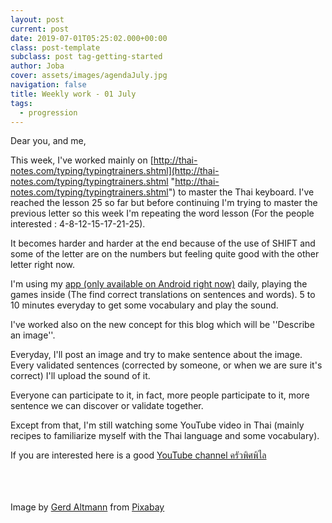 ```yaml
---
layout: post
current: post
date: 2019-07-01T05:25:02.000+00:00
class: post-template
subclass: post tag-getting-started
author: Joba
cover: assets/images/agendaJuly.jpg
navigation: false
title: Weekly work - 01 July
tags:
  - progression
---
```


Dear you, and me,

This week, I've worked mainly on [http://thai-notes.com/typing/typingtrainers.shtml](http://thai-notes.com/typing/typingtrainers.shtml "http://thai-notes.com/typing/typingtrainers.shtml") to master the Thai keyboard. I've reached the lesson 25 so far but before continuing I'm trying to master the previous letter so this week I'm repeating the word lesson (For the people interested : 4-8-12-15-17-21-25).

It becomes harder and harder at the end because of the use of SHIFT and some of the letter are on the numbers but feeling quite good with the other letter right now.

I'm using my [app (only available on Android right now)](https://play.google.com/store/apps/details?id=com.joba.readthaifun&hl=en "app read write speak thai") daily, playing the games inside (The find correct translations on sentences and words). 5 to 10 minutes everyday to get some vocabulary and play the sound.

I've worked also on the new concept for this blog which will be ''Describe an image''.

Everyday, I'll post an image and try to make sentence about the image. Every validated sentences (corrected by someone, or when we are sure it's correct) I'll upload the sound of it.

Everyone can participate to it, in fact, more people participate to it, more sentence we can discover or validate together.

Except from that, I'm still watching some YouTube video in Thai (mainly recipes to familiarize myself with the Thai language and some vocabulary).

If you are interested here is a good [YouTube channel ครัวพิศพิไล](https://www.youtube.com/channel/UCxokPwBs3cvfyNA_BaKBpbw "YouTube channel")

<br/>
<br/>
<br/>
Image by <a href="https://pixabay.com/users/geralt-9301/?utm_source=link-attribution&amp;utm_medium=referral&amp;utm_campaign=image&amp;utm_content=3826542">Gerd Altmann</a> from <a href="https://pixabay.com/?utm_source=link-attribution&amp;utm_medium=referral&amp;utm_campaign=image&amp;utm_content=3826542">Pixabay</a>
